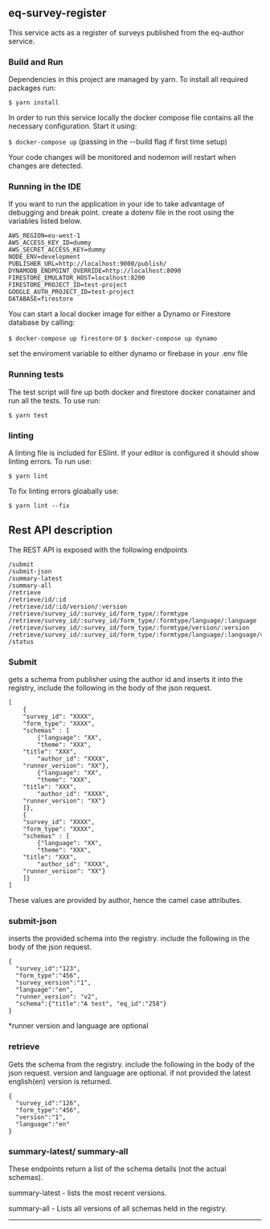 ## eq-survey-register

This service acts as a register of surveys published from the eq-author service.

### Build and Run

Dependencies in this project are managed by yarn. To install all required packages run:

`$ yarn install`

In order to run this service locally the docker compose file contains all the necessary configuration. Start it using:

`$ docker-compose up` (passing in the --build flag if first time setup)

Your code changes will be monitored and nodemon will restart when changes are detected.

### Running in the IDE

If you want to run the application in your ide to take advantage of debugging and break point. create a dotenv file in the root
using the variables listed below.

```
AWS_REGION=eu-west-1
AWS_ACCESS_KEY_ID=dummy
AWS_SECRET_ACCESS_KEY=dummy
NODE_ENV=development
PUBLISHER_URL=http://localhost:9000/publish/
DYNAMODB_ENDPOINT_OVERRIDE=http://localhost:8090
FIRESTORE_EMULATOR_HOST=localhost:8200
FIRESTORE_PROJECT_ID=test-project
GOOGLE_AUTH_PROJECT_ID=test-project
DATABASE=firestore
```

You can start a local docker image for either a Dynamo or Firestore database by calling:


`$ docker-compose up firestore` or `$ docker-compose up dynamo`


set the enviroment variable to either dynamo or firebase in your .env file


### Running tests

The test script will fire up both docker and firestore docker conatainer and run all the tests. To use run:

`$ yarn test` 

### linting
A linting file is included for ESlint. If your editor is configured it should show linting errors. To run use:

`$ yarn lint`

To fix linting errors gloabally use:

`$ yarn lint --fix`


## Rest API description

The REST API is exposed with the following endpoints

```
/submit
/submit-json
/summary-latest
/summary-all
/retrieve
/retrieve/id/:id
/retrieve/id/:id/version/:version
/retrieve/survey_id/:survey_id/form_type/:formtype
/retrieve/survey_id/:survey_id/form_type/:formtype/language/:language
/retrieve/survey_id/:survey_id/form_type/:formtype/version/:version
/retrieve/survey_id/:survey_id/form_type/:formtype/language/:language/version/:version
/status
```

### Submit
gets a schema from publisher using the author id and inserts it into the registry, 
include the following in the body of the json request.


```
[
	{
	"survey_id": "XXXX",
	"form_type": "XXXX",
	"schemas" : [
		{"language": "XX",
		"theme": "XXX",
    "title": "XXX", 
		"author_id": "XXXX",
    "runner_version": "XX"},
		{"language": "XX",
		"theme": "XXX",
    "title": "XXX", 
		"author_id": "XXXX",
    "runner_version": "XX"}
	]},
	{
	"survey_id": "XXXX",
	"form_type": "XXXX",
	"schemas" : [
		{"language": "XX",
		"theme": "XXX",
    "title": "XXX", 
		"author_id": "XXXX",
    "runner_version": "XX"}
	]}
]
```
These values are provided by author, hence the camel case attributes.

### submit-json
inserts the provided schema into the registry. include the following in the body of the json request.

```
{
  "survey_id":"123",
  "form_type":"456",
  "survey_version":"1", 
  "language":"en",
  "runner_version": "v2",
  "schema":{"title":"A test", "eq_id":"258"}
}
```
*runner version and language are optional


### retrieve
Gets the schema from the registry. include the following in the body of the json request.
version and language are optional. if not provided the latest english(en) version is returned.

```
{
  "survey_id":"126",
  "form_type":"456",
  "version":"1",
  "language":"en"
}
```

### summary-latest/ summary-all
These endpoints return a list of the schema details (not the actual schemas).

summary-latest - lists the most recent versions.

summary-all - Lists all versions of all schemas held in the registry.


---

